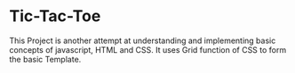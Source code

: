 # Tic-Tac-Toe
This Project is another attempt at understanding and implementing basic concepts of javascript, HTML and CSS. It uses Grid function of CSS to form the basic Template.
